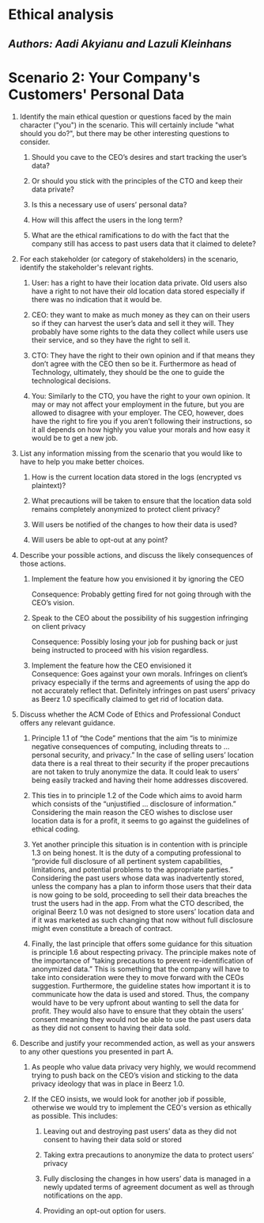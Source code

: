# **Ethical analysis**

## *Authors: Aadi Akyianu and Lazuli Kleinhans*

# **Scenario 2: Your Company's Customers' Personal Data**

1. Identify the main ethical question or questions faced by the main character ("you") in the scenario. This will certainly include "what should you do?", but there may be other interesting questions to consider.

   1. Should you cave to the CEO’s desires and start tracking the user’s data?

   2. Or should you stick with the principles of the CTO and keep their data private?

   3. Is this a necessary use of users’ personal data?

   4. How will this affect the users in the long term?

   5. What are the ethical ramifications to do with the fact that the company still has access to past users data that it claimed to delete?

2. For each stakeholder (or category of stakeholders) in the scenario, identify the stakeholder's relevant rights.

   1. User: has a right to have their location data private. Old users also have a right to not have their old location data stored especially if there was no indication that it would be.

   2. CEO: they want to make as much money as they can on their users so if they can harvest the user’s data and sell it they will. They probably have some rights to the data they collect while users use their service, and so they have the right to sell it.

   3. CTO: They have the right to their own opinion and if that means they don’t agree with the CEO then so be it. Furthermore as head of Technology, ultimately, they should be the one to guide the technological decisions.

   4. You: Similarly to the CTO, you have the right to your own opinion. It may or may not affect your employment in the future, but you are allowed to disagree with your employer. The CEO, however, does have the right to fire you if you aren’t following their instructions, so it all depends on how highly you value your morals and how easy it would be to get a new job.

3. List any information missing from the scenario that you would like to have to help you make better choices.

   1. How is the current location data stored in the logs (encrypted vs plaintext)?

   2. What precautions will be taken to ensure that the location data sold remains completely anonymized to protect client privacy?

   3. Will users be notified of the changes to how their data is used?

   4. Will users be able to opt-out at any point?

4. Describe your possible actions, and discuss the likely consequences of those actions.

   1. Implement the feature how you envisioned it by ignoring the CEO

      Consequence: Probably getting fired for not going through with the CEO’s vision.

   2. Speak to the CEO about the possibility of his suggestion infringing on client privacy

      Consequence: Possibly losing your job for pushing back or just being instructed to proceed with his vision regardless.

   3. Implement the feature how the CEO envisioned it  
      Consequence: Goes against your own morals. Infringes on client’s privacy especially if the terms and agreements of using the app do not accurately reflect that. Definitely infringes on past users’ privacy as Beerz 1.0 specifically claimed to get rid of location data.  
5. Discuss whether the ACM Code of Ethics and Professional Conduct offers any relevant guidance.

   1. Principle 1.1 of “the Code” mentions that the aim “is to minimize negative consequences of computing, including threats to … personal security, and privacy.” In the case of selling users’ location data there is a real threat to their security if the proper precautions are not taken to truly anonymize the data. It could leak to users’ being easily tracked and having their home addresses discovered.

   2. This ties in to principle 1.2 of the Code which aims to avoid harm which consists of the “unjustified … disclosure of information.” Considering the main reason the CEO wishes to disclose user location data is for a profit, it seems to go against the guidelines of ethical coding.

   3. Yet another principle this situation is in contention with is principle 1.3 on being honest. It is the duty of a computing professional to “provide full disclosure of all pertinent system capabilities, limitations, and potential problems to the appropriate parties.” Considering the past users whose data was inadvertently stored, unless the company has a plan to inform those users that their data is now going to be sold, proceeding to sell their data breaches the trust the users had in the app. From what the CTO described, the original Beerz 1.0 was not designed to store users’ location data and if it was marketed as such changing that now without full disclosure might even constitute a breach of contract.

   4. Finally, the last principle that offers some guidance for this situation is principle 1.6 about respecting privacy. The principle makes note of the importance of “taking precautions to prevent re-identification of anonymized data.” This is something that the company will have to take into consideration were they to move forward with the CEOs suggestion. Furthermore, the guideline states how important it is to communicate how the data is used and stored. Thus, the company would have to be very upfront about wanting to sell the data for profit. They would also have to ensure that they obtain the users’ consent meaning they would not be able to use the past users data as they did not consent to having their data sold.

6. Describe and justify your recommended action, as well as your answers to any other questions you presented in part A.

   1. As people who value data privacy very highly, we would recommend trying to push back on the CEO’s vision and sticking to the data privacy ideology that was in place in Beerz 1.0.

   2. If the CEO insists, we would look for another job if possible, otherwise we would try to implement the CEO's version as ethically as possible. This includes:

      1. Leaving out and destroying past users’ data as they did not consent to having their data sold or stored 

      2. Taking extra precautions to anonymize the data to protect users’ privacy

      3. Fully disclosing the changes in how users’ data is managed in a newly updated terms of agreement document as well as through notifications on the app.

      4. Providing an opt-out option for users.
